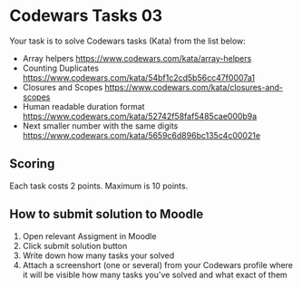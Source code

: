 # Codewars Tasks 03

Your task is to solve Codewars tasks (Kata) from the list below:

- Array helpers https://www.codewars.com/kata/array-helpers
- Counting Duplicates https://www.codewars.com/kata/54bf1c2cd5b56cc47f0007a1
- Closures and Scopes https://www.codewars.com/kata/closures-and-scopes
- Human readable duration format https://www.codewars.com/kata/52742f58faf5485cae000b9a
- Next smaller number with the same digits https://www.codewars.com/kata/5659c6d896bc135c4c00021e

## Scoring

Each task costs 2 points. Maximum is 10 points.

## How to submit solution to Moodle

1. Open relevant Assigment in Moodle
2. Click submit solution button
3. Write down how many tasks your solved
4. Attach a screenshort (one or several) from your Codewars profile where it will be visible how many tasks you've solved and what exact of them
